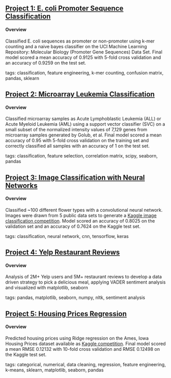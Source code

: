 ## [Project 1: E. coli Promoter Sequence Classification](https://github.com/assayer5/ecolipromoter)

#### Overview
Classified E. coli sequences as promoter or non-promoter using k-mer counting and a naive bayes classifier on the UCI Machine Learning Repository: Molecular Biology (Promoter Gene Sequences) Data Set.
Final model scored a mean accuracy of 0.9125 with 5-fold cross validation and an accuracy of 0.9259 on the test set.

tags: classification, feature engineering, k-mer counting, confusion matrix, pandas, sklearn


## [Project 2: Microarray Leukemia Classification](https://github.com/assayer5/microarray-leukemia-classif)

#### Overview
Classified microarray samples as Acute Lymphoblastic Leukemia (ALL) or Acute Myeloid Leukemia (AML) using a support vector classifier (SVC) on a small subset of the normalized intensity values of 7,129 genes from microarray samples generated by Golub, et al.
Final model scored a mean accuracy of 0.95 with 5-fold cross validation on the training set and correctly classified all samples with an accuracy of 1 on the test set.

tags: classification, feature selection, correlation matrix, scipy, seaborn, pandas


## [Project 3: Image Classification with Neural Networks](https://github.com/assayer5/cnn-flower-classif)

#### Overview
Classified ~100 different flower types with a convolutional neural network. Images were drawn from 5 public data sets to generate a [Kaggle image classification competition](https://www.kaggle.com/c/tpu-getting-started/overview). Model scored an accuracy of 0.8025 on the validation set and an accuracy of 0.7624 on the Kaggle test set.

tags: classification, neural network, cnn, tensorflow, keras


## [Project 4: Yelp Restaurant Reviews](https://github.com/assayer5/yelp-restaurant-reviews)

#### Overview
Analysis of 2M+ Yelp users and 5M+ restaurant reviews to develop a data driven strategy to pick a delicious meal, applying VADER sentiment analysis and visualized with matplotlib, seaborn

tags: pandas, matplotlib, seaborn, numpy, nltk, sentiment analysis

## [Project 5: Housing Prices Regression](https://github.com/assayer5/kaggle-housing-prices)

#### Overview
Predicted housing prices using Ridge regression on the Ames, Iowa Housing Prices dataset available as [Kaggle competition](https://www.kaggle.com/c/house-prices-advanced-regression-techniques). Final model scored a mean RMSE 0.12132 with 10-fold cross validation and RMSE 0.12498 on the Kaggle test set.

tags: categorical, numerical, data cleaning, regression, feature engineering, k-means, sklearn, matplotlib, seaborn, pandas
